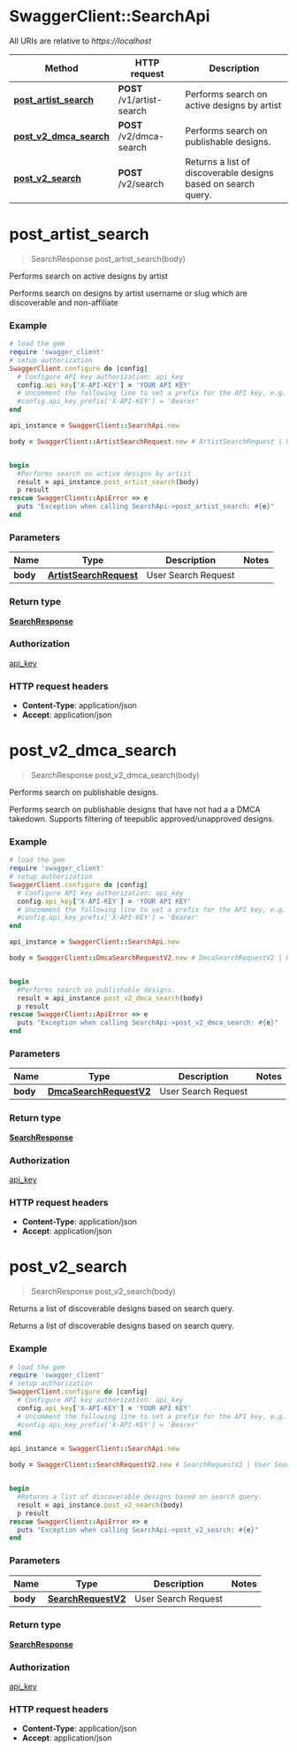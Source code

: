 # SwaggerClient::SearchApi

All URIs are relative to *https://localhost*

Method | HTTP request | Description
------------- | ------------- | -------------
[**post_artist_search**](SearchApi.md#post_artist_search) | **POST** /v1/artist-search | Performs search on active designs by artist
[**post_v2_dmca_search**](SearchApi.md#post_v2_dmca_search) | **POST** /v2/dmca-search | Performs search on publishable designs.
[**post_v2_search**](SearchApi.md#post_v2_search) | **POST** /v2/search | Returns a list of discoverable designs based on search query.


# **post_artist_search**
> SearchResponse post_artist_search(body)

Performs search on active designs by artist

Performs search on designs by artist username or slug which are discoverable and non-affiliate

### Example
```ruby
# load the gem
require 'swagger_client'
# setup authorization
SwaggerClient.configure do |config|
  # Configure API key authorization: api_key
  config.api_key['X-API-KEY'] = 'YOUR API KEY'
  # Uncomment the following line to set a prefix for the API key, e.g. 'Bearer' (defaults to nil)
  #config.api_key_prefix['X-API-KEY'] = 'Bearer'
end

api_instance = SwaggerClient::SearchApi.new

body = SwaggerClient::ArtistSearchRequest.new # ArtistSearchRequest | User Search Request


begin
  #Performs search on active designs by artist
  result = api_instance.post_artist_search(body)
  p result
rescue SwaggerClient::ApiError => e
  puts "Exception when calling SearchApi->post_artist_search: #{e}"
end
```

### Parameters

Name | Type | Description  | Notes
------------- | ------------- | ------------- | -------------
 **body** | [**ArtistSearchRequest**](ArtistSearchRequest.md)| User Search Request | 

### Return type

[**SearchResponse**](SearchResponse.md)

### Authorization

[api_key](../README.md#api_key)

### HTTP request headers

 - **Content-Type**: application/json
 - **Accept**: application/json



# **post_v2_dmca_search**
> SearchResponse post_v2_dmca_search(body)

Performs search on publishable designs.

Performs search on publishable designs that have not had a a DMCA takedown. Supports filtering of teepublic approved/unapproved designs.

### Example
```ruby
# load the gem
require 'swagger_client'
# setup authorization
SwaggerClient.configure do |config|
  # Configure API key authorization: api_key
  config.api_key['X-API-KEY'] = 'YOUR API KEY'
  # Uncomment the following line to set a prefix for the API key, e.g. 'Bearer' (defaults to nil)
  #config.api_key_prefix['X-API-KEY'] = 'Bearer'
end

api_instance = SwaggerClient::SearchApi.new

body = SwaggerClient::DmcaSearchRequestV2.new # DmcaSearchRequestV2 | User Search Request


begin
  #Performs search on publishable designs.
  result = api_instance.post_v2_dmca_search(body)
  p result
rescue SwaggerClient::ApiError => e
  puts "Exception when calling SearchApi->post_v2_dmca_search: #{e}"
end
```

### Parameters

Name | Type | Description  | Notes
------------- | ------------- | ------------- | -------------
 **body** | [**DmcaSearchRequestV2**](DmcaSearchRequestV2.md)| User Search Request | 

### Return type

[**SearchResponse**](SearchResponse.md)

### Authorization

[api_key](../README.md#api_key)

### HTTP request headers

 - **Content-Type**: application/json
 - **Accept**: application/json



# **post_v2_search**
> SearchResponse post_v2_search(body)

Returns a list of discoverable designs based on search query.

Returns a list of discoverable designs based on search query.

### Example
```ruby
# load the gem
require 'swagger_client'
# setup authorization
SwaggerClient.configure do |config|
  # Configure API key authorization: api_key
  config.api_key['X-API-KEY'] = 'YOUR API KEY'
  # Uncomment the following line to set a prefix for the API key, e.g. 'Bearer' (defaults to nil)
  #config.api_key_prefix['X-API-KEY'] = 'Bearer'
end

api_instance = SwaggerClient::SearchApi.new

body = SwaggerClient::SearchRequestV2.new # SearchRequestV2 | User Search Request


begin
  #Returns a list of discoverable designs based on search query.
  result = api_instance.post_v2_search(body)
  p result
rescue SwaggerClient::ApiError => e
  puts "Exception when calling SearchApi->post_v2_search: #{e}"
end
```

### Parameters

Name | Type | Description  | Notes
------------- | ------------- | ------------- | -------------
 **body** | [**SearchRequestV2**](SearchRequestV2.md)| User Search Request | 

### Return type

[**SearchResponse**](SearchResponse.md)

### Authorization

[api_key](../README.md#api_key)

### HTTP request headers

 - **Content-Type**: application/json
 - **Accept**: application/json



